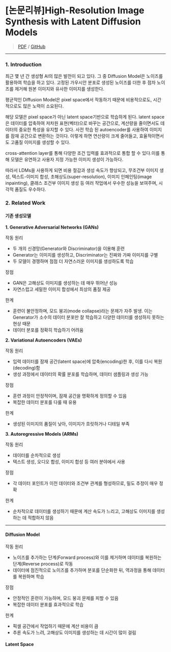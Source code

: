 # [논문리뷰]High-Resolution Image Synthesis with Latent Diffusion Models
> [PDF](https://arxiv.org/pdf/2112.10752) / [GitHub](https://github.com/CompVis/latent-diffusion)

---

### 1. Introduction

최근 몇 년 간 생성형 AI의 많은 발전이 되고 있다. 그 중 Diffusion Model은 노이즈를 활용하여 학습을 하고 있다. 고정된 가우시안 분포로 생성된 노이즈를 더한 후 점차 노이즈를 제거해 원본 이미지와 유사한 이미지를 생성한다. 

평균적인 Diffusion Model은 pixel space에서 작동하기 때문에 비용적으로도, 시간 적으로도 많은 노력이 소요된다. 

해당 모델은 pixel space가 아닌 latent space기반으로 학습하게 된다. latent space은 데이터를 압축하여 저차원 표현(벡터)으로 바꾸는 공간으로, 계산량을 줄이면서도 데이터의 중요한 특성을 유지할 수 있다. 사전 학습 된 autoencoder를 사용하여 이미지를 잠재 공간으로 변환하는 것이다. 이렇게 하면 연산량이 크게 줄어들고, 효율적이면서도 고품질 이미지를 생성할 수 있다.

cross-attention layer를 통해 다양한 조건 입력를 효과적으로 통합 할 수 있다.이를 통해 모델은 유연하고 사용자 지정 가능한 이미지 생성이 가능하다.

따라서 LDMs을 사용하게 되면 비용 절감과 생성 속도가 향상되고, 무조건부 이미지 생성, 텍스트-이미지 합성, 초해상도(super-resolution), 이미지 인페인팅(image inpainting), 클래스 조건부 이미지 생성 등 여러 작업에서 우수한 성능을 보여주며, 시각적 품질도 우수하다.


### 2. Related Work

#### 기존 생성모델


**1. Generative Adversarial Networks (GANs)**

작동 원리
- 두 개의 신경망(Generator와 Discriminator)을 이용해 훈련
- Generator는 이미지를 생성하고, Discriminator는 진짜와 가짜 이미지를 구별
- 두 모델이 경쟁하며 점점 더 자연스러운 이미지를 생성하도록 학습

장점
- GAN은 고해상도 이미지를 생성하는 데 매우 뛰어난 성능
- 자연스럽고 세밀한 이미지 합성에서 최상의 품질 제공

한계
- 훈련이 불안정하며, 모드 붕괴(mode collapse)라는 문제가 자주 발생. 이는 Generator가 소수의 데이터 분포만 잘 학습하고 다양한 데이터를 생성하지 못하는 현상 때문
- 데이터 분포를 정확히 학습하기 어려움

**2. Variational Autoencoders (VAEs)**

작동 원리
- 입력 데이터를 잠재 공간(latent space)에 압축(encoding)한 후, 이를 다시 복원(decoding)함
- 생성 과정에서 데이터의 확률 분포를 학습하며, 데이터 샘플링과 생성 가능

장점
- 훈련 과정이 안정적이며, 잠재 공간을 명확하게 정의할 수 있음
- 복잡한 데이터 분포를 다룰 때 유용

한계
- 생성된 이미지의 품질이 낮아, 이미지가 흐릿하거나 디테일 부족

**3. Autoregressive Models (ARMs)**

작동 원리
- 데이터를 순차적으로 생성
- 텍스트 생성, 오디오 합성, 이미지 합성 등 여러 분야에서 사용

장점
- 각 데이터 포인트가 이전 데이터와 조건부 관계를 형성하므로, 밀도 추정이 매우 정확

한계
- 순차적으로 데이터를 생성하기 때문에 계산 속도가 느리고, 고해상도 이미지를 생성하는 데 적합하지 않음

---

#### Diffusion Model

작동 원리
- 노이즈를 추가하는 단계(Forward process)와 이를 제거하며 데이터를 복원하는 단계(Reverse process)로 작동
- 데이터에 점진적으로 노이즈를 추가하며 분포를 단순화한 뒤, 역과정을 통해 데이터를 복원하며 학습

장점
- 안정적인 훈련이 가능하며, 모드 붕괴 문제를 피할 수 있음
- 복잡한 데이터 분포를 효과적으로 학습

한계
- 픽셀 공간에서 작업하기 때문에 계산 비용이 큼
- 추론 속도가 느려, 고해상도 이미지를 생성하는 데 시간이 많이 걸림


#### Latent Space